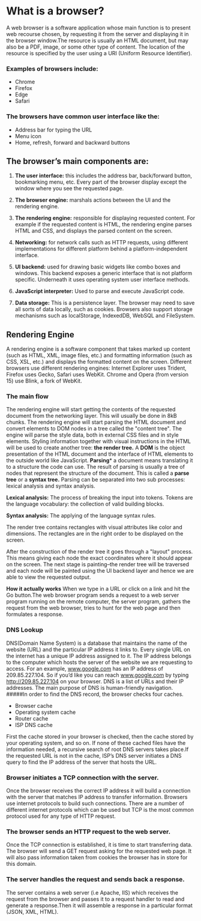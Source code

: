 # What is a browser?
A web browser is a software application whose main function is to present web recourse chosen, by requesting it from the server and displaying it in the browser window.The resource is usually an HTML document, but may also be a PDF, image, or some other type of content. The location of the resource is specified by the user using a URI (Uniform Resource Identifier).

### Examples of browsers include:
* Chrome
* Firefox
* Edge
* Safari

### The browsers have common user interface like the:

* Address bar for typing the URL
* Menu icon
* Home, refresh, forward and backward buttons

## The browser’s main components are:

1. **The user interface:** this includes the address bar, back/forward button, bookmarking menu, etc. Every part of the browser display except the window where you see the requested page.

2. **The browser engine:** marshals actions between the UI and the rendering engine.

3. **The rendering engine:** responsible for displaying requested content. For example if the requested content is HTML, the rendering engine parses HTML and CSS, and displays the parsed content on the screen.

4. **Networking:** for network calls such as HTTP requests, using different implementations for different platform behind a platform-independent interface.

5. **UI backend:** used for drawing basic widgets like combo boxes and windows. This backend exposes a generic interface that is not platform specific. Underneath it uses operating system user interface methods.

6. **JavaScript interpreter:** Used to parse and execute JavaScript code.

7. **Data storage:** This is a persistence layer. The browser may need to save all sorts of data locally, such as cookies. Browsers also support storage mechanisms such as localStorage, IndexedDB, WebSQL and FileSystem.

## Rendering Engine
A rendering engine is a software component that takes marked up content (such as HTML, XML, image files, etc.) and formatting information (such as CSS, XSL, etc.) and displays the formatted content on the screen.
Different browsers use different rendering engines: Internet Explorer uses Trident, Firefox uses Gecko, Safari uses WebKit. Chrome and Opera (from version 15) use Blink, a fork of WebKit.

### The main flow
The rendering engine will start getting the contents of the requested document from the networking layer. This will usually be done in 8kB chunks.
The rendering engine will start parsing the HTML document and convert elements to DOM nodes in a tree called the "content tree". The engine will parse the style data, both in external CSS files and in style elements. Styling information together with visual instructions in the HTML will be used to create another tree: **the render tree.**
A **DOM** is the object presentation of the HTML document and the interface of HTML elements to the outside world like JavaScript.
**Parsing*** a document means translating it to a structure the code can use. The result of parsing is usually a tree of nodes that represent the structure of the document. This is called a **parse tree** or a **syntax tree.**
Parsing can be separated into two sub processes: lexical analysis and syntax analysis.

**Lexical analysis:** The process of breaking the input into tokens. Tokens are the language vocabulary: the collection of valid building blocks.

**Syntax analysis:** The applying of the language syntax rules.

The render tree contains rectangles with visual attributes like color and dimensions. The rectangles are in the right order to be displayed on the screen.

After the construction of the render tree it goes through a "layout" process. This means giving each node the exact coordinates where it should appear on the screen. The next stage is painting–the render tree will be traversed and each node will be painted using the UI backend layer and hence we are able to view the requested output.

**How it actually works**
When we type in a URL or click on a link and hit the Go button.The web browser program sends a request to a web server program running on the remote computer, the server program, gathers the request from the web browser, tries to hunt for the web page and then formulates a response.

### DNS Lookup
DNS(Domain Name System) is a database that maintains the name of the website (URL) and the particular IP address it links to. Every single URL on the internet has a unique IP address assigned to it. The IP address belongs to the computer which hosts the server of the website we are requesting to access. For an example, www.google.com has an IP address of 209.85.227.104. So if you’d like you can reach www.google.com by typing http://209.85.227.104 on your browser. DNS is a list of URLs and their IP addresses. The main purpose of DNS is human-friendly navigation.
#####In order to find the DNS record, the browser checks four caches.
* Browser cache
* Operating system cache
* Router cache
* ISP DNS cache

First the cache stored in your browser is checked, then the cache stored by your operating system, and so on. If none of these cached files have the information needed, a recursive search of root DNS servers takes place.If the requested URL is not in the cache, ISP’s DNS server initiates a DNS query to find the IP address of the server that hosts the URL.

### Browser initiates a TCP connection with the server.
Once the browser receives the correct IP address it will build a connection with the server that matches IP address to transfer information. Browsers use internet protocols to build such connections. There are a number of different internet protocols which can be used but TCP is the most common protocol used for any type of HTTP request.

 ### The browser sends an HTTP request to the web server.
 Once the TCP connection is established, it is time to start transferring data. The browser will send a GET request asking for the requested web page. It will also pass information taken from cookies the browser has in store for this domain.
 
 ### The server handles the request and sends back a response.
 The server contains a web server (i.e Apache, IIS) which receives the request from the browser and passes it to a request handler to read and generate a response.Then it will assemble a response in a particular format (JSON, XML, HTML).
 
 




